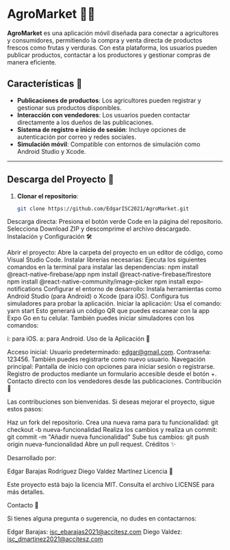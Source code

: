 # AgroMarket 🌾📱  
**AgroMarket** es una aplicación móvil diseñada para conectar a agricultores y consumidores, permitiendo la compra y venta directa de productos frescos como frutas y verduras. Con esta plataforma, los usuarios pueden publicar productos, contactar a los productores y gestionar compras de manera eficiente.  

## Características 🚀  
- **Publicaciones de productos**: Los agricultores pueden registrar y gestionar sus productos disponibles.  
- **Interacción con vendedores**: Los usuarios pueden contactar directamente a los dueños de las publicaciones.  
- **Sistema de registro e inicio de sesión**: Incluye opciones de autenticación por correo y redes sociales.  
- **Simulación móvil**: Compatible con entornos de simulación como Android Studio y Xcode.  

---

## Descarga del Proyecto 📂  
1. **Clonar el repositorio**:  
   ```bash
   git clone https://github.com/EdgarISC2021/AgroMarket.git
Descarga directa:
Presiona el botón verde Code en la página del repositorio.
Selecciona Download ZIP y descomprime el archivo descargado.
Instalación y Configuración 🛠️

Abrir el proyecto:
Abre la carpeta del proyecto en un editor de código, como Visual Studio Code.
Instalar librerías necesarias:
Ejecuta los siguientes comandos en la terminal para instalar las dependencias:
npm install @react-native-firebase/app
npm install @react-native-firebase/firestore
npm install @react-native-community/image-picker
npm install expo-notifications
Configurar el entorno de desarrollo:
Instala herramientas como Android Studio (para Android) o Xcode (para iOS).
Configura tus simuladores para probar la aplicación.
Iniciar la aplicación:
Usa el comando:
yarn start
Esto generará un código QR que puedes escanear con la app Expo Go en tu celular. También puedes iniciar simuladores con los comandos:

i: para iOS.
a: para Android.
Uso de la Aplicación 📲

Acceso inicial:
Usuario predeterminado: edgar@gmail.com.
Contraseña: 123456.
También puedes registrarte como nuevo usuario.
Navegación principal:
Pantalla de inicio con opciones para iniciar sesión o registrarse.
Registro de productos mediante un formulario accesible desde el botón +.
Contacto directo con los vendedores desde las publicaciones.
Contribución 🤝

Las contribuciones son bienvenidas. Si deseas mejorar el proyecto, sigue estos pasos:

Haz un fork del repositorio.
Crea una nueva rama para tu funcionalidad:
git checkout -b nueva-funcionalidad
Realiza los cambios y realiza un commit:
git commit -m "Añadir nueva funcionalidad"
Sube tus cambios:
git push origin nueva-funcionalidad
Abre un pull request.
Créditos ✨

Desarrollado por:

Edgar Barajas Rodríguez
Diego Valdez Martínez
Licencia 📄

Este proyecto está bajo la licencia MIT. Consulta el archivo LICENSE para más detalles.

Contacto 📧

Si tienes alguna pregunta o sugerencia, no dudes en contactarnos:

Edgar Barajas: isc_ebarajas2021@accitesz.com
Diego Valdez: isc_dmartinez2021@accitesz.com
